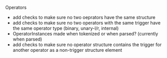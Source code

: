 Operators
- add checks to make sure no two oeprators have the same structure
- add checks to make sure no two operators with the same trigger have the 
same operator type (binary, unary-l/r, internal)
- OperatorInstances made when tokenized or when parsed? (currently when parsed)
- add checks to make sure no operator structure contains the trigger for 
another operator as a non-trigger structure element